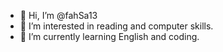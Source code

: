 - 👋 Hi, I’m @fahSa13
- 👀 I’m interested in reading and computer skills. 
- 🌱 I’m currently learning English and coding.
<!---
fahSa13/fahSa13 is a ✨ special ✨ repository because its `README.md` (this file) appears on your GitHub profile.
You can click the Preview link to take a look at your changes.
--->
